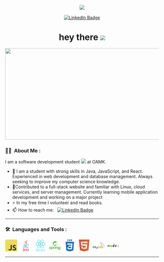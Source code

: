 
<p align="center"><img src="https://media.giphy.com/media/M9gbBd9nbDrOTu1Mqx/giphy.gif" width="100"/></p>
<p align="center">
<a href="https://www.linkedin.com/in/mohamed-al-hajri-319929225/"><img src="https://img.shields.io/badge/LinkedIn-blue?style=for-the-badge&logo=linkedin&logoColor=white" alt="LinkedIn Badge"></a>
</p>

<h1 align="center">hey there <img src="https://media.giphy.com/media/hvRJCLFzcasrR4ia7z/giphy.gif" width="40"></h1>

<p align="center"><img src="https://media.giphy.com/media/dWesBcTLavkZuG35MI/giphy.gif" width="600" height="300"  /></p>

### :woman_technologist: &nbsp;About Me :

I am a software development student <img src="https://media.giphy.com/media/WUlplcMpOCEmTGBtBW/giphy.gif" width="30"> at OAMK.

- 🔭 I am a student with strong skills in Java, JavaScript, and React. Experienced in web development and database management. Always seeking to improve my computer science knowledge.
- 🌱Contributed to a full-stack website and familiar with Linux, cloud services, and server management. Currently learning mobile application development and working on a major project
- ⚡ In my free time I volunteer and read books.
- 📫 How to reach me: &nbsp; [![Linkedin Badge](https://img.shields.io/badge/LinkedIn-blue?style=flat&logo=Linkedin&logoColor=white)](https://www.linkedin.com/in/mohamed-al-hajri-319929225/)

---

### 🛠 &nbsp;Languages and Tools :

<p>
  <img src="https://github.com/devicons/devicon/blob/master/icons/javascript/javascript-original.svg" title="JavaScript" alt="JavaScript" width="40" height="40"/>&nbsp;
<img src="https://github.com/devicons/devicon/blob/master/icons/java/java-original-wordmark.svg" title="Java" alt="Java" width="40" height="40"/>&nbsp;
<img src="https://github.com/devicons/devicon/blob/master/icons/react/react-original-wordmark.svg" title="React" alt="React" width="40" height="40"/>&nbsp;
<img src="https://github.com/devicons/devicon/blob/master/icons/spring/spring-original-wordmark.svg" title="Spring" alt="Spring" width="40" height="40"/>&nbsp;
<img src="https://github.com/devicons/devicon/blob/master/icons/css3/css3-plain-wordmark.svg"  title="CSS3" alt="CSS" width="40" height="40"/>&nbsp;
<img src="https://github.com/devicons/devicon/blob/master/icons/html5/html5-original.svg" title="HTML5" alt="HTML" width="40" height="40"/>&nbsp;
<img src="https://github.com/devicons/devicon/blob/master/icons/mysql/mysql-original-wordmark.svg" title="MySQL"  alt="MySQL" width="40" height="40"/>&nbsp;
<img src="https://github.com/devicons/devicon/blob/master/icons/nodejs/nodejs-original-wordmark.svg" title="NodeJS" alt="NodeJS" width="40" height="40"/>&nbsp;
</p>

---



